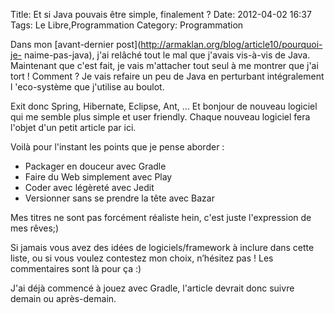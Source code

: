 Title: Et si Java pouvais être simple, finalement ?
Date: 2012-04-02 16:37
Tags: Le Libre,Programmation
Category: Programmation

Dans mon [avant-dernier post](http://armaklan.org/blog/article10/pourquoi-je-
naime-pas-java), j'ai relâché tout le mal que j'avais vis-à-vis de Java.
Maintenant que c'est fait, je vais m'attacher tout seul à me montrer que j'ai
tort ! Comment ? Je vais refaire un peu de Java en perturbant intégralement l
'eco-système que j'utilise au boulot.

Exit donc Spring, Hibernate, Eclipse, Ant, … Et bonjour de nouveau logiciel
qui me semble plus simple et user friendly. Chaque nouveau logiciel fera l'objet
d'un petit article par ici.

Voilà pour l'instant les points que je pense aborder :



*    Packager en douceur avec Gradle
*    Faire du Web simplement avec Play
*    Coder avec légèreté avec Jedit
*    Versionner sans se prendre la tête avec Bazar

Mes titres ne sont pas forcément réaliste hein, c'est juste l'expression de
mes rêves;)

Si jamais vous avez des idées de logiciels/framework à inclure dans cette
liste, ou si vous voulez contestez mon choix, n’hésitez pas ! Les
commentaires sont là pour ça :)

J'ai déjà commencé à jouez avec Gradle, l'article devrait donc suivre demain
ou après-demain.


